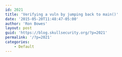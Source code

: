 ```yaml
---
id: 2021
title: 'Verifying a vuln by jumping back to main()'
date: '2015-05-20T11:48:47-05:00'
author: 'Ron Bowes'
layout: post
guid: 'https://blog.skullsecurity.org/?p=2021'
permalink: '/?p=2021'
categories:
    - Default
---
```


